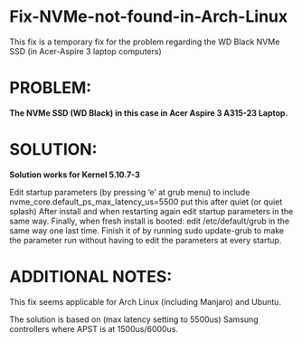 # Fix-NVMe-not-found-in-Arch-Linux
This fix is a temporary fix for the problem regarding the WD Black NVMe SSD (in Acer-Aspire 3 laptop computers)

# PROBLEM:

<b>The NVMe SSD (WD Black) in this case in Acer Aspire 3 A315-23 Laptop.</b>

# SOLUTION:
<b> Solution works for Kernel 5.10.7-3</b>

Edit startup parameters (by pressing ‘e’ at grub menu) to include nvme_core.default_ps_max_latency_us=5500 put this after quiet (or quiet splash)
After install and when restarting again edit startup parameters in the same way.
Finally, when fresh install is booted: edit /etc/default/grub in the same way one last time. Finish it of by running sudo update-grub to make the parameter run without having to edit the parameters at every startup.

# ADDITIONAL NOTES:

This fix seems applicable for Arch Linux (including Manjaro) and Ubuntu.

The solution is based on (max latency setting to 5500us) Samsung controllers where APST is at 1500us/6000us.
